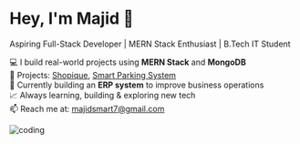 
# Hey, I'm Majid 👋  
Aspiring Full-Stack Developer | MERN Stack Enthusiast | B.Tech IT Student

💻 I build real-world projects using **MERN Stack** and **MongoDB**  
🚀 Projects: [Shopique](https://shopique-iota.vercel.app), [Smart Parking System](https://namma-spot.vercel.app)  
🎯 Currently building an **ERP system** to improve business operations  
📈 Always learning, building & exploring new tech  
📫 Reach me at: [majidsmart7@gmail.com](mailto:majidsmart7@gmail.com)

![coding](https://media.giphy.com/media/v1.Y2lkPTc5MGI3NjExbmNraHZpMmtuczVhbGI5YXI1anZoNWNkODMwNGlqN3JraGpzMjl6aCZlcD12MV9naWZzX3NlYXJjaCZjdD1n/qgQUggAC3Pfv687qPC/giphy.gif)

